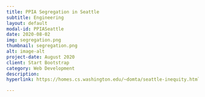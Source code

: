 ```yaml
---
title: PPIA Segregation in Seattle
subtitle: Engineering
layout: default
modal-id: PPIASeattle
date: 2020-08-02
img: segregation.png
thumbnail: segregation.png
alt: image-alt
project-date: August 2020
client: Start Bootstrap
category: Web Development
description:
hyperlink: https://homes.cs.washington.edu/~domta/seattle-inequity.html

---
```

